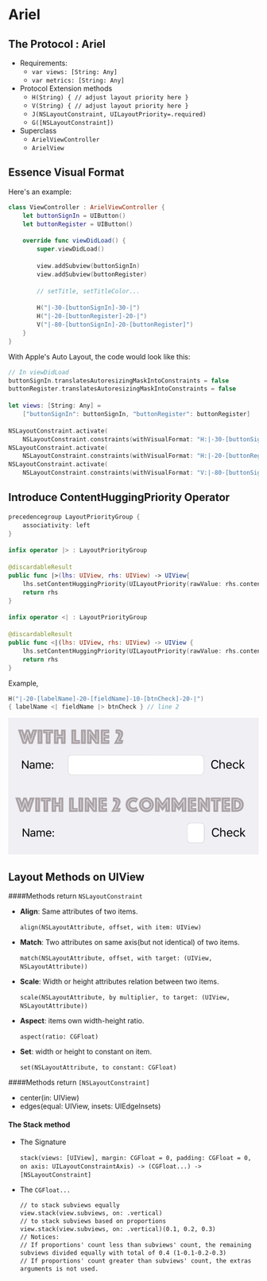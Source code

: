 # Ariel

## The Protocol : Ariel

+ Requirements: 
  + `var views: [String: Any]`
  + `var metrics: [String: Any]`
+ Protocol Extension methods
  + `H(String) { // adjust layout priority here }`
  + `V(String) { // adjust layout priority here }`
  + `J(NSLayoutConstraint, UILayoutPriority=.required)`
  + `G([NSLayoutConstraint])`
+ Superclass
  + `ArielViewController`
  + `ArielView`

## Essence Visual Format

Here's an example:

```swift
class ViewController : ArielViewController {
    let buttonSignIn = UIButton()
    let buttonRegister = UIButton()
    
    override func viewDidLoad() {
        super.viewDidLoad()
        
        view.addSubview(buttonSignIn)
        view.addSubview(buttonRegister)
        
        // setTitle, setTitleColor...
        
        H("|-30-[buttonSignIn]-30-|")
        H("|-20-[buttonRegister]-20-|")
        V("|-80-[buttonSignIn]-20-[buttonRegister]")
    }
}
```



With Apple's Auto Layout, the code would look like this:

```swift
// In viewDidLoad
buttonSignIn.translatesAutoresizingMaskIntoConstraints = false
buttonRegister.translatesAutoresizingMaskIntoConstraints = false

let views: [String: Any] = 
	["buttonSignIn": buttonSignIn, "buttonRegister": buttonRegister]

NSLayoutConstraint.activate(
    NSLayoutConstraint.constraints(withVisualFormat: "H:|-30-[buttonSignIn]-30-|", metrics: nil, views: views))
NSLayoutConstraint.activate(
    NSLayoutConstraint.constraints(withVisualFormat: "H:|-20-[buttonRegister]-20-|", metrics: nil, views: views))
NSLayoutConstraint.activate(
    NSLayoutConstraint.constraints(withVisualFormat: "V:|-80-[buttonSignIn]-20-[buttonRegister]", metrics: nil, views: views))
```



## Introduce ContentHuggingPriority Operator

```swift
precedencegroup LayoutPriorityGroup {
    associativity: left
}

infix operator |> : LayoutPriorityGroup

@discardableResult
public func |>(lhs: UIView, rhs: UIView) -> UIView{
    lhs.setContentHuggingPriority(UILayoutPriority(rawValue: rhs.contentHuggingPriority(for: .horizontal).rawValue-1), for: .horizontal)
    return rhs
}

infix operator <| : LayoutPriorityGroup

@discardableResult
public func <|(lhs: UIView, rhs: UIView) -> UIView {
    lhs.setContentHuggingPriority(UILayoutPriority(rawValue: rhs.contentHuggingPriority(for: .horizontal).rawValue+1), for: .horizontal)
    return rhs
}
```

Example,

```swift
H("|-20-[labelName]-20-[fieldName]-10-[btnCheck]-20-|") 
{ labelName <| fieldName |> btnCheck } // line 2
```

![Result](Resources/example1.png)

## Layout Methods on UIView

####Methods return `NSLayoutConstraint`

+ **Align**: Same attributes of two items.

  `align(NSLayoutAttribute, offset, with item: UIView) `

+ **Match**: Two attributes on same axis(but not identical) of two items.

  `match(NSLayoutAttribute, offset, with target: (UIView, NSLayoutAttribute))`

+ **Scale**:  Width or height attributes relation between two items.

  `scale(NSLayoutAttribute, by multiplier, to target: (UIView, NSLayoutAttribute)) `

+ **Aspect**: items own width-height ratio.

  `aspect(ratio: CGFloat)`

+ **Set**: width or height to constant on item.

  `set(NSLayoutAttribute, to constant: CGFloat)`

####Methods return `[NSLayoutConstraint]`

+ center(in: UIView)
+ edges(equal: UIView, insets: UIEdgeInsets)

#### The Stack method

+ The Signature

  `stack(views: [UIView], margin: CGFloat = 0, padding: CGFloat = 0, on axis: UILayoutConstraintAxis) -> (CGFloat...) -> [NSLayoutConstraint] `

+ The `CGFloat...`

  ```swif
  // to stack subviews equally
  view.stack(view.subviews, on: .vertical)
  // to stack subviews based on proportions
  view.stack(view.subviews, on: .vertical)(0.1, 0.2, 0.3)
  // Notices:
  // If proportions' count less than subviews' count, the remaining subviews divided equally with total of 0.4 (1-0.1-0.2-0.3)
  // If proportions' count greater than subviews' count, the extras arguments is not used.
  ```

  